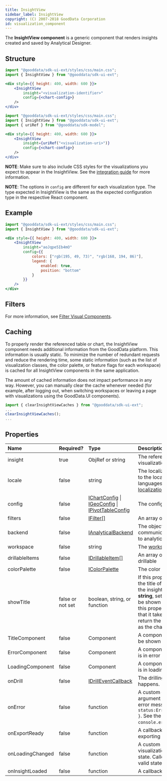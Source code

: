 ```yaml
---
title: InsightView
sidebar_label: InsightView
copyright: (C) 2007-2018 GoodData Corporation
id: visualization_component
---
```


The **InsightView component** is a generic component that renders insights created and saved by Analytical Designer.

## Structure

```jsx
import "@gooddata/sdk-ui-ext/styles/css/main.css";
import { InsightView } from "@gooddata/sdk-ui-ext";

<div style={{ height: 400, width: 600 }}>
    <InsightView
        insight="<visualization-identifier>"
        config={<chart-config>}
    />
</div>
```

```jsx
import "@gooddata/sdk-ui-ext/styles/css/main.css";
import { InsightView } from "@gooddata/sdk-ui-ext";
import { uriRef } from "@gooddata/sdk-model";

<div style={{ height: 400, width: 600 }}>
    <InsightView
        insight={uriRef("<visualization-uri>")}
        config={<chart-config>}
    />
</div>
```
**NOTE**: Make sure to also include CSS styles for the visualizations you expect to appear in the InsightView. See the [integration guide](06_cloudnative__integration.md#step-2-include-styles) for more information.

**NOTE**: The options in `config` are different for each visualization type. The type expected in InsightView is the same as the expected configuration type in the respective React component.

## Example

```jsx
import "@gooddata/sdk-ui-ext/styles/css/main.css";
import { InsightView } from "@gooddata/sdk-ui-ext";

<div style={{ height: 400, width: 600 }}>
    <InsightView
        insight="aoJqpe5Ib4mO"
        config={{
            colors: ["rgb(195, 49, 73)", "rgb(168, 194, 86)"],
            legend: {
                enabled: true,
                position: "bottom"
            }
        }}
    />
</div>
```

## Filters

For more information, see [Filter Visual Components](30_tips__filter_visual_components.md).

## Caching

To properly render the referenced table or chart, the InsightView component needs additional information from the GoodData platform. This information is usually static. To minimize the number of redundant requests and reduce the rendering time, some static information (such as the list of visualization classes, the color palette, or feature flags for each workspace) is cached for all InsightView components in the same application.

The amount of cached information does not impact performance in any way. However, you can manually clear the cache whenever needed (for example, after logging out, when switching workspaces or leaving a page with visualizations using the GoodData.UI components).

```javascript
import { clearInsightViewCaches } from "@gooddata/sdk-ui-ext";
...
clearInsightViewCaches();
...
```

## Properties

| Name | Required? | Type | Description |
| :--- | :--- | :--- | :--- |
| insight | true | ObjRef or string | The reference to or the identifier of the visualization the to be rendered |
| locale | false | string | The localization of the visualization. Defaults to the locale set for the current user. For other languages, see the [full list of available localizations](https://github.com/gooddata/gooddata-ui-sdk/blob/master/libs/sdk-ui/src/base/localization/Locale.ts). |
| config  | false | [IChartConfig](15_props__chart_config.md) &#124; [IGeoConfig](10_vis__geo_pushpin_chart_component.md#geo-config) &#124; [IPivotTableConfig](10_vis__pivot_table_component.md#configuration-menu) | The configuration object |
| filters | false | [IFilter[]](30_tips__filter_visual_components.md) | An array of filter definitions |
| backend | false | [IAnalyticalBackend](https://sdk.gooddata.com/gooddata-ui-apidocs/docs/sdk-backend-spi.ianalyticalbackend.html) | The object with the configuration related to communication with the backend and access to analytical workspaces |
| workspace | false | string | The [workspace](02_start__execution_model.md#where-do-measures-and-attributes-come-from) ID |
| drillableItems | false | [IDrillableItem[]](15_props__drillable_item.md) | An array of points and attribute values to be drillable |
| colorPalette | false | [IColorPalette](15_props__chart_config.md#custom-color-palette) | The color palette to use in the chart |
| showTitle | false or not set | boolean, string, or function | If this property is a **boolean** and set to `true`, the title of the chart is shown as specified in the insight object itself. If this property is a **string**, set its value to the title of the chart to be shown (the string must not be empty). If this property is a **function**, implement it so that it takes the loaded insight object and return the modified title as a string to show it as the chart title. |
| TitleComponent | false | Component | A component to be rendered if the title should be shown |
| ErrorComponent | false | Component | A component to be rendered if this component is in error state (see [ErrorComponent](15_props__error_component.md)) |
| LoadingComponent | false | Component | A component to be rendered if this component is in loading state (see [LoadingComponent](15_props__loading_component.md)) |
| onDrill | false | [IDrillEventCallback](15_props__on_drill.md) | The drilling event catcher. Called when drilling happens. |
| onError | false | function | A custom error handler. Called with the argument containing the state and original error message, for example, `{ status:ErrorStates.BAD_REQUEST,error: {...} }`. See the [full list of error states](https://github.com/gooddata/gooddata-ui-sdk/blob/master/libs/sdk-ui/src/base/errors/GoodDataSdkError.ts). Defaults to `console.error`.|
| onExportReady | false | function | A callback when the component is ready for exporting its data |
| onLoadingChanged | false | function | A custom loading handler. Called when a visualization changes to/from the loading state. Called with the argument denoting a valid state, for example, `{ isLoading:false}`. |
| onInsightLoaded | false | function | A callback when the insight is loaded |
